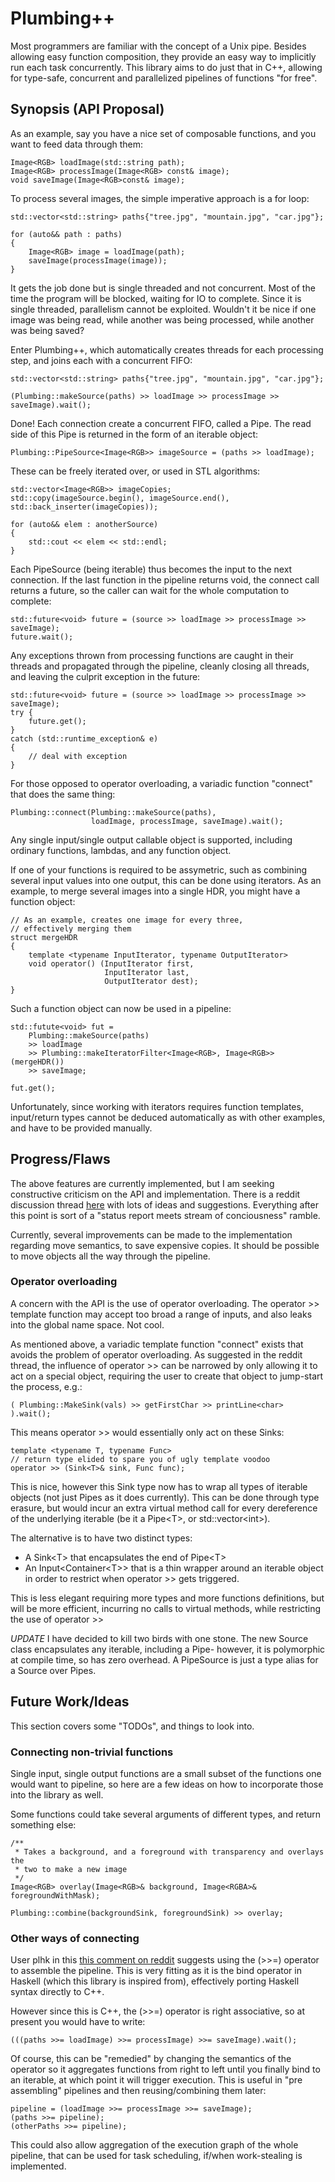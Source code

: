 # Plumbing++

Most programmers are familiar with the concept of a Unix pipe. Besides allowing
easy function composition, they provide an easy way to implicitly run each task
concurrently.  This library aims to do just that in C++, allowing for
type-safe, concurrent and parallelized pipelines of functions "for free".

## Synopsis (API Proposal)

As an example, say you have a nice set of composable functions, and you want to
feed data through them:

    Image<RGB> loadImage(std::string path);
    Image<RGB> processImage(Image<RGB> const& image);
    void saveImage(Image<RGB>const& image);

To process several images, the simple imperative approach is a for loop:

    std::vector<std::string> paths{"tree.jpg", "mountain.jpg", "car.jpg"};

    for (auto&& path : paths)
    {
        Image<RGB> image = loadImage(path);
        saveImage(processImage(image));
    }

It gets the job done but is single threaded and not concurrent. Most of the time
the program will be blocked, waiting for IO to complete. Since it is single
threaded, parallelism cannot be exploited. Wouldn't it be nice if one image was
being read, while another was being processed, while another was being saved?

Enter Plumbing++, which automatically creates threads for each processing step,
and joins each with a concurrent FIFO:
    
    std::vector<std::string> paths{"tree.jpg", "mountain.jpg", "car.jpg"};

    (Plumbing::makeSource(paths) >> loadImage >> processImage >> saveImage).wait();

Done! Each connection create a concurrent FIFO, called a Pipe. The read side of
this Pipe is returned in the form of an iterable object:

    Plumbing::PipeSource<Image<RGB>> imageSource = (paths >> loadImage);

These can be freely iterated over, or used in STL algorithms:

    std::vector<Image<RGB>> imageCopies;
    std::copy(imageSource.begin(), imageSource.end(), std::back_inserter(imageCopies));

    for (auto&& elem : anotherSource)
    {
        std::cout << elem << std::endl;
    }

Each PipeSource (being iterable) thus becomes the input to the next
connection. If the last function in the pipeline returns void, the connect call
returns a future, so the caller can wait for the whole computation to complete:

    std::future<void> future = (source >> loadImage >> processImage >> saveImage);
    future.wait();

Any exceptions thrown from processing functions are caught in their threads and
propagated through the pipeline, cleanly closing all threads, and leaving the
culprit exception in the future:

    std::future<void> future = (source >> loadImage >> processImage >> saveImage);
    try {
        future.get();
    }
    catch (std::runtime_exception& e)
    {
        // deal with exception
    }

For those opposed to operator overloading, a variadic function "connect" that
does the same thing:

    Plumbing::connect(Plumbing::makeSource(paths),
                      loadImage, processImage, saveImage).wait();

Any single input/single output callable object is supported, including
ordinary functions, lambdas, and any function object.

If one of your functions is required to be assymetric, such as combining
several input values into one output, this can be done using iterators. As an
example, to merge several images into a single HDR, you might have a function
object:

    // As an example, creates one image for every three,
    // effectively merging them
    struct mergeHDR
    {
        template <typename InputIterator, typename OutputIterator>
        void operator() (InputIterator first,
                         InputIterator last,
                         OutputIterator dest);
    }

Such a function object can now be used in a pipeline:

    std::futute<void> fut =
        Plumbing::makeSource(paths)
        >> loadImage
        >> Plumbing::makeIteratorFilter<Image<RGB>, Image<RGB>>(mergeHDR())
        >> saveImage;

    fut.get();

Unfortunately, since working with iterators requires function templates,
input/return types cannot be deduced automatically as with other examples, and
have to be provided manually.

## Progress/Flaws

The above features are currently implemented, but I am seeking constructive
criticism on the API and implementation. There is a reddit discussion thread
[here](http://www.reddit.com/r/programming/comments/14hgne/plumbing_small_library_that_automatically_makes/)
with lots of ideas and suggestions. Everything after this point is sort of a
"status report meets stream of conciousness" ramble.

Currently, several improvements can be made to the implementation regarding move
semantics, to save expensive copies.  It should be possible to move objects all
the way through the pipeline.

### Operator overloading

A concern with the API is the use of operator overloading. The operator &gt;&gt;
template function may accept too broad a range of inputs, and also leaks into
the global name space. Not cool.

As mentioned above, a variadic template function "connect" exists that avoids the problem of
operator overloading. As suggested in the reddit thread, the influence of operator &gt;&gt;
can be narrowed by only allowing it to act on a special object, requiring the user to create
that object to jump-start the process, e.g.:

    ( Plumbing::MakeSink(vals) >> getFirstChar >> printLine<char> ).wait();

This means operator &gt;&gt; would essentially only act on these Sinks:

    template <typename T, typename Func>
    // return type elided to spare you of ugly template voodoo
    operator >> (Sink<T>& sink, Func func);

This is nice, however this Sink type now has to wrap all types of iterable
objects (not just Pipes as it does currently). This can be done through type
erasure, but would incur an extra virtual method call for every dereference of
the underlying iterable (be it a Pipe&lt;T&gt;, or std::vector&lt;int&gt;).

The alternative is to have two distinct types:
 * A Sink&lt;T&gt; that encapsulates the end of Pipe&lt;T&gt;
 * An Input&lt;Container&lt;T&gt;&gt; that is a thin wrapper around an iterable
   object in order to restrict when operator &gt;&gt; gets triggered.

This is less elegant requiring more types and more functions definitions, but
will be more efficient, incurring no calls to virtual methods, while restricting
the use of operator &gt;&gt;

*UPDATE* I have decided to kill two birds with one stone. The new Source class
encapsulates any iterable, including a Pipe- however, it is polymorphic at
compile time, so has zero overhead. A PipeSource is just a type alias for a
Source over Pipes.

## Future Work/Ideas

This section covers some "TODOs", and things to look into.

### Connecting non-trivial functions

Single input, single output functions are a small subset of the functions one
would want to pipeline, so here are a few ideas on how to incorporate those into
the library as well.

Some functions could take several arguments of different types, and return
something else:

    /**
     * Takes a background, and a foreground with transparency and overlays the
     * two to make a new image
     */
    Image<RGB> overlay(Image<RGB>& background, Image<RGBA>& foregroundWithMask);

    Plumbing::combine(backgroundSink, foregroundSink) >> overlay;

### Other ways of connecting

User plhk in this [this comment on
reddit](http://www.reddit.com/r/programming/comments/14hgne/plumbing_small_library_that_automatically_makes/c7dp7x9)
suggests using the (&gt;&gt;=) operator to assemble the pipeline. This is very
fitting as it is the bind operator in Haskell (which this library is inspired
from), effectively porting Haskell syntax directly to C++. 

However since this is C++, the (&gt;&gt;=) operator is right associative, so at
present you would have to write:

    (((paths >>= loadImage) >>= processImage) >>= saveImage).wait();

Of course, this can be "remedied" by changing the semantics of the operator so
it aggregates functions from right to left until you finally bind to an
iterable, at which point it will trigger execution. This is useful in
"pre assembling" pipelines and then reusing/combining them later:

    pipeline = (loadImage >>= processImage >>= saveImage);
    (paths >>= pipeline);
    (otherPaths >>= pipeline);

This could also allow aggregation of the execution graph of the whole pipeline,
that can be used for task scheduling, if/when work-stealing is implemented.
